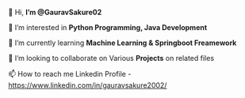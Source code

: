  👋 Hi, **I’m @GauravSakure02** 
 
 👀 I’m interested in **Python Programming, Java Development**
 
🌱 I’m currently learning **Machine Learning & Springboot Freamework**

💞️ I’m looking to collaborate on Various **Projects** on related files 

📫 How to reach me Linkedin Profile - https://www.linkedin.com/in/gauravsakure2002/



